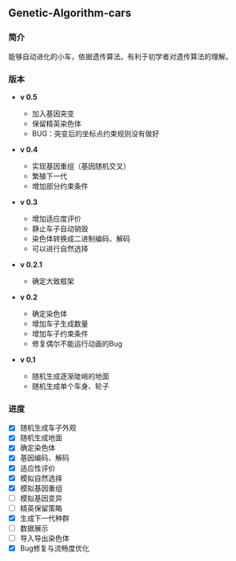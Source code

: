 ## Genetic-Algorithm-cars

### 简介
能够自动进化的小车，依据遗传算法。有利于初学者对遗传算法的理解。

### 版本
- **v 0.5**
  - 加入基因突变
  - 保留精英染色体
  - BUG：突变后的坐标点约束规则没有做好
  
- **v 0.4**
  - 实现基因重组（基因随机交叉）
  - 繁殖下一代
  - 增加部分约束条件
  
- **v 0.3**
  - 增加适应度评价
  - 静止车子自动销毁
  - 染色体转换成二进制编码、解码
  - 可以进行自然选择

- **v 0.2.1**
  - 确定大致框架

- **v 0.2**
  - 确定染色体
  - 增加车子生成数量
  - 增加车子约束条件
  - 修复偶尔不能运行动画的Bug

- **v 0.1**
  - 随机生成逐渐陡峭的地面
  - 随机生成单个车身、轮子

### 进度
- [x] 随机生成车子外观
- [x] 随机生成地面
- [x] 确定染色体
- [x] 基因编码、解码
- [x] 适应性评价
- [x] 模拟自然选择
- [x] 模拟基因重组
- [ ] 模拟基因变异
- [ ] 精英保留策略
- [x] 生成下一代种群
- [ ] 数据展示
- [ ] 导入导出染色体
- [x] Bug修复与流畅度优化